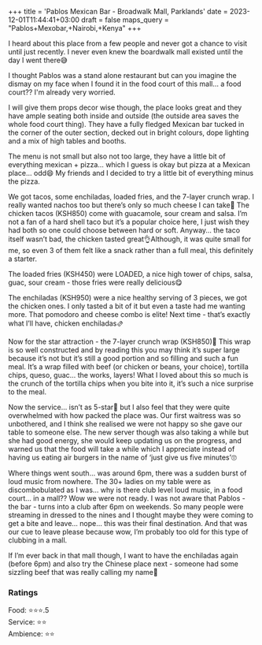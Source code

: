 +++
title = 'Pablos Mexican Bar - Broadwalk Mall, Parklands'
date = 2023-12-01T11:44:41+03:00
draft = false
maps_query = "Pablos+Mexobar,+Nairobi,+Kenya"
+++

I heard about this place from a few people and never got a chance to visit until just recently. I never even knew the boardwalk mall existed until the day I went there😅

I thought Pablos was a stand alone restaurant but can you imagine the dismay on my face when I found it in the food court of this mall… a food court?? I'm already very worried.

I will give them props decor wise though, the place looks great and they have ample seating both inside and outside (the outside area saves the whole food court thing). They have a fully fledged Mexican bar tucked in the corner of the outer section, decked out in bright colours, dope lighting and a mix of high tables and booths.

The menu is not small but also not too large, they have a little bit of everything mexican + pizza… which I guess is okay but pizza at a Mexican place… odd😄 My friends and I decided to try a little bit of everything minus the pizza.

We got tacos, some enchiladas, loaded fries, and the 7-layer crunch wrap. I really wanted nachos too but there’s only so much cheese I can take🥲 The chicken tacos (KSH850) come with guacamole, sour cream and salsa. I’m not a fan of a hard shell taco but it’s a popular choice here, I just wish they had both so one could choose between hard or soft. Anyway… the taco itself wasn’t bad, the chicken tasted great👌Although, it was quite small for me, so even 3 of them felt like a snack rather than a full meal, this definitely a starter.

The loaded fries (KSH450) were LOADED, a nice high tower of chips, salsa, guac, sour cream - those fries were really delicious😋

The enchiladas (KSH950) were a nice healthy serving of 3 pieces, we got the chicken ones. I only tasted a bit of it but even a taste had me wanting more. That pomodoro and cheese combo is elite! Next time - that’s exactly what I’ll have, chicken enchiladas🫔

Now for the star attraction - the 7-layer crunch wrap (KSH850)🤩 This wrap is so well constructed and by reading this you may think it’s super large because it’s not but it’s still a good portion and so filling and such a fun meal. It’s a wrap filled with beef (or chicken or beans, your choice), tortilla chips, queso, guac… the works, layers! What I loved about this so much is the crunch of the tortilla chips when you bite into it, it’s such a nice surprise to the meal.

Now the service… isn’t as 5-star🥴 but I also feel that they were quite overwhelmed with how packed the place was. Our first waitress was so unbothered, and I think she realised we were not happy so she gave our table to someone else. The new server though was also taking a while but she had good energy, she would keep updating us on the progress, and warned us that the food will take a while which I appreciate instead of having us eating air burgers in the name of ‘just give us five minutes’🙄

Where things went south… was around 6pm, there was a sudden burst of loud music from nowhere. The 30+ ladies on my table were as discombobulated as I was… why is there club level loud music, in a food court… in a mall?? Wow we were not ready. I was not aware that Pablos - the bar - turns into a club after 6pm on weekends. So many people were streaming in dressed to the nines and I thought maybe they were coming to get a bite and leave… nope… this was their final destination. And that was our cue to leave please because wow, I’m probably too old for this type of clubbing in a mall.

If I’m ever back in that mall though, I want to have the enchiladas again (before 6pm) and also try the Chinese place next - someone had some sizzling beef that was really calling my name🥹

### Ratings

Food: ⭐️⭐️⭐️.5<br>
Service: ⭐️⭐️<br>
Ambience: ⭐️⭐️<br>
